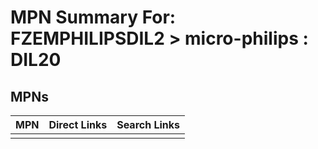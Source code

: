 



# MPN Summary For: FZEMPHILIPSDIL2 > micro-philips : DIL20

## MPNs
  

|MPN|Direct Links|Search Links|
| :--- | :--- | :--- |
||||
